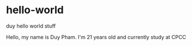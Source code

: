 # hello-world
duy hello world stuff

Hello, my name is Duy Pham. I'm 21 years old and currently study at CPCC
